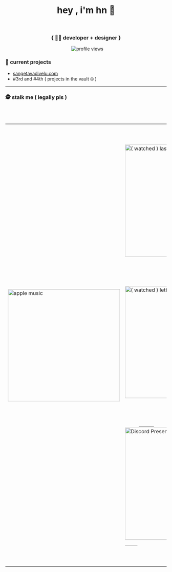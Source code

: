 <div align="center">
  <h1>hey , i'm hn 👋</h1>
  <h3>{ 🧑‍💻 developer + designer }</h3>
  <img src="https://komarev.com/ghpvc/?username=hnitch&style=flat-square" alt="profile views"/>
</div>

### 📂 current projects

<ul>
  <li><a href="https://sangetavadivelu.com" target="_blank" rel="noopener noreferrer">sangetavadivelu.com</a></li>
  <li>#3rd and #4th ( projects in the vault 🤐 )</li>
</ul>

<hr>

### 🕵️ stalk me ( legally pls )
<br />
<div align="center">
  <table border="0" cellpadding="0" cellspacing="0">
    <tr valign="middle">
      
  <td style="padding: 8px;">
        <img width="350" src="https://music-profile.rayriffy.com/theme/dark.svg?uid=000568.fa0178bfed7a4356a5b20a996b4824a4.1200" alt="apple music">
      </td>
      
  <td style="padding: 8px;">
        <div>
        <p>
          <a style="text-decoration: none;" href="https://letterboxd.com/hnitch/" target="_blank" rel="noopener noreferrer">
            <img width="350" src="https://letterboxd-badge.vercel.app/hnitch/svg" alt="( watched ) last watched film">
          </a>
        </p>
          
        <p>
          <a style="text-decoration: none;" href="https://letterboxd.com/hnitch/" target="_blank" rel="noopener noreferrer">
            <img width="350" src="https://letterboxd-badge.vercel.app/hnitch/svg?index=1" alt="( watched ) letterboxd film #2">
          </a>
        </p>
          
        <p>
          <a href="https://discord.com/users/690729789702537336" target="_blank" rel="noopener noreferrer">
            <img width="350" src="https://lanyard.cnrad.dev/api/690729789702537336?theme=dark&bg=00000000" alt="Discord Presence">
          </a>
        </p>
        </div>
      </td>
      
  </tr>
  </table>
</div>
